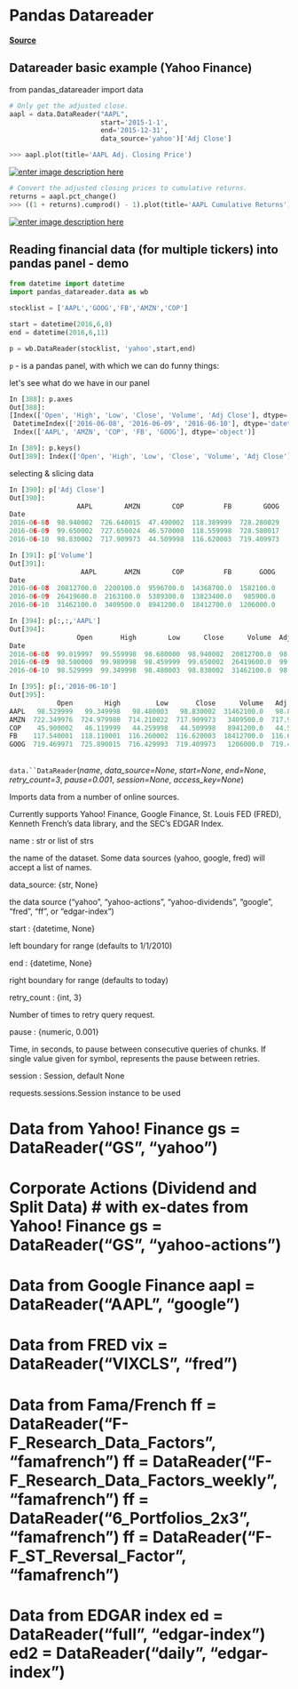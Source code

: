 Pandas Datareader
===
[**Source**](https://riptutorial.com/pandas/topic/1912/pandas-datareader)

## Datareader basic example (Yahoo Finance)


from pandas_datareader import data
```python
# Only get the adjusted close.
aapl = data.DataReader("AAPL", 
                       start='2015-1-1', 
                       end='2015-12-31', 
                       data_source='yahoo')['Adj Close']

>>> aapl.plot(title='AAPL Adj. Closing Price')

```

[![enter image description here](http://i.stack.imgur.com/amLQD.png)](http://i.stack.imgur.com/amLQD.png)

```python
# Convert the adjusted closing prices to cumulative returns.
returns = aapl.pct_change()
>>> ((1 + returns).cumprod() - 1).plot(title='AAPL Cumulative Returns')

```

[![enter image description here](http://i.stack.imgur.com/JiPUS.png)](http://i.stack.imgur.com/JiPUS.png)

## Reading financial data (for multiple tickers) into pandas panel - demo

```python
from datetime import datetime
import pandas_datareader.data as wb

stocklist = ['AAPL','GOOG','FB','AMZN','COP']

start = datetime(2016,6,8)
end = datetime(2016,6,11)

p = wb.DataReader(stocklist, 'yahoo',start,end)

```

`p`  - is a pandas panel, with which we can do funny things:

let's see what do we have in our panel

```python
In [388]: p.axes
Out[388]:
[Index(['Open', 'High', 'Low', 'Close', 'Volume', 'Adj Close'], dtype='object'),
 DatetimeIndex(['2016-06-08', '2016-06-09', '2016-06-10'], dtype='datetime64[ns]', name='Date', freq='D'),
 Index(['AAPL', 'AMZN', 'COP', 'FB', 'GOOG'], dtype='object')]

In [389]: p.keys()
Out[389]: Index(['Open', 'High', 'Low', 'Close', 'Volume', 'Adj Close'], dtype='object')

```

selecting & slicing data

```python
In [390]: p['Adj Close']
Out[390]:
                 AAPL        AMZN        COP          FB        GOOG
Date
2016-06-08  98.940002  726.640015  47.490002  118.389999  728.280029
2016-06-09  99.650002  727.650024  46.570000  118.559998  728.580017
2016-06-10  98.830002  717.909973  44.509998  116.620003  719.409973

In [391]: p['Volume']
Out[391]:
                  AAPL       AMZN        COP          FB       GOOG
Date
2016-06-08  20812700.0  2200100.0  9596700.0  14368700.0  1582100.0
2016-06-09  26419600.0  2163100.0  5389300.0  13823400.0   985900.0
2016-06-10  31462100.0  3409500.0  8941200.0  18412700.0  1206000.0

In [394]: p[:,:,'AAPL']
Out[394]:
                 Open       High        Low      Close      Volume  Adj Close
Date
2016-06-08  99.019997  99.559998  98.680000  98.940002  20812700.0  98.940002
2016-06-09  98.500000  99.989998  98.459999  99.650002  26419600.0  99.650002
2016-06-10  98.529999  99.349998  98.480003  98.830002  31462100.0  98.830002

In [395]: p[:,'2016-06-10']
Out[395]:
            Open        High         Low       Close      Volume   Adj Close
AAPL   98.529999   99.349998   98.480003   98.830002  31462100.0   98.830002
AMZN  722.349976  724.979980  714.210022  717.909973   3409500.0  717.909973
COP    45.900002   46.119999   44.259998   44.509998   8941200.0   44.509998
FB    117.540001  118.110001  116.260002  116.620003  18412700.0  116.620003
GOOG  719.469971  725.890015  716.429993  719.409973   1206000.0  719.409973
```

## 
`data.``DataReader`(_name_,  _data_source=None_,  _start=None_,  _end=None_,  _retry_count=3_,  _pause=0.001_,  _session=None_,  _access_key=None_)

Imports data from a number of online sources.

Currently supports Yahoo! Finance, Google Finance, St. Louis FED (FRED), Kenneth French’s data library, and the SEC’s EDGAR Index.

name  :  str or list of strs

the name of the dataset. Some data sources (yahoo, google, fred) will accept a list of names.

data_source: {str, None}

the data source (“yahoo”, “yahoo-actions”, “yahoo-dividends”, “google”, “fred”, “ff”, or “edgar-index”)

start  :  {datetime, None}

left boundary for range (defaults to 1/1/2010)

end  :  {datetime, None}

right boundary for range (defaults to today)

retry_count  :  {int, 3}

Number of times to retry query request.

pause  :  {numeric, 0.001}

Time, in seconds, to pause between consecutive queries of chunks. If single value given for symbol, represents the pause between retries.

session  :  Session, default None

requests.sessions.Session instance to be used

# Data from Yahoo! Finance gs = DataReader(“GS”, “yahoo”)

# Corporate Actions (Dividend and Split Data) # with ex-dates from Yahoo! Finance gs = DataReader(“GS”, “yahoo-actions”)

# Data from Google Finance aapl = DataReader(“AAPL”, “google”)

# Data from FRED vix = DataReader(“VIXCLS”, “fred”)

# Data from Fama/French ff = DataReader(“F-F_Research_Data_Factors”, “famafrench”) ff = DataReader(“F-F_Research_Data_Factors_weekly”, “famafrench”) ff = DataReader(“6_Portfolios_2x3”, “famafrench”) ff = DataReader(“F-F_ST_Reversal_Factor”, “famafrench”)

# Data from EDGAR index ed = DataReader(“full”, “edgar-index”) ed2 = DataReader(“daily”, “edgar-index”)
<!--stackedit_data:
eyJoaXN0b3J5IjpbLTk5MzMxMzkyMywxMDM1MDIzMjU3XX0=
-->